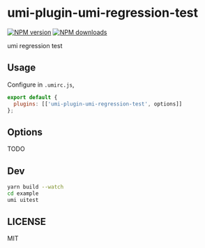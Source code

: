 # umi-plugin-umi-regression-test

[![NPM version](https://img.shields.io/npm/v/umi-plugin-umi-regression-test.svg?style=flat)](https://npmjs.org/package/umi-plugin-umi-regression-test)
[![NPM downloads](http://img.shields.io/npm/dm/umi-plugin-umi-regression-test.svg?style=flat)](https://npmjs.org/package/umi-plugin-umi-regression-test)

umi regression test

## Usage

Configure in `.umirc.js`,

```js
export default {
  plugins: [['umi-plugin-umi-regression-test', options]]
};
```

## Options

TODO

## Dev

```bash
yarn build --watch
cd example
umi uitest
```

## LICENSE

MIT
